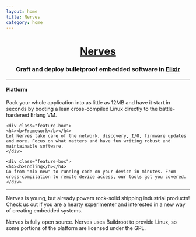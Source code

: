 ```yaml
---
layout: home
title: Nerves
category: home
---
```


<center>
<h1><a href="http://nerves-project.org">Nerves</a></h1>
<h3>Craft and deploy bulletproof embedded software in <a href="http://elixir-lang.org"><b>Elixir</b></a></h3>
</center>

<hr/>
<div class="feature-box-container">
    <div class="feature-box">
    <h4><b>Platform</b></h4>
    Pack your whole application into as little as 12MB and have it start in seconds by booting a lean cross-compiled Linux directly to the battle-hardened Erlang VM.
    </div>

    <div class="feature-box">
    <h4><b>Framework</b></h4>
    Let Nerves take care of the network, discovery, I/O, firmware updates and more. Focus on what matters and have fun writing robust and maintainable software.
    </div>

    <div class="feature-box">
    <h4><b>Tooling</b></h4>
    Go from "mix new" to running code on your device in minutes. From cross-compilation to remote device access, our tools got you covered.
    </div>
</div>
<hr/>

Nerves is young, but already powers rock-solid shipping industrial products!  Check us out if you are a hearty experimenter and interested in a new way of creating embedded systems.

Nerves is fully open source.  Nerves uses Buildroot to provide Linux, so some portions of the platform are licensed under the GPL.
